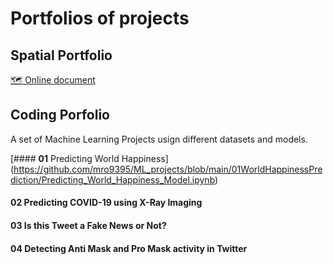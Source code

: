 # Portfolios of projects

## Spatial Portfolio
[🗺 Online document](https://indd.adobe.com/view/f78ff36f-f55e-4d2e-87bc-92d40f7406f5)

## Coding Porfolio
A set of Machine Learning Projects usign different datasets and models.

[#### **01** Predicting World Happiness] (https://github.com/mro9395/ML_projects/blob/main/01WorldHappinessPrediction/Predicting_World_Happiness_Model.ipynb)

#### **02** Predicting COVID-19 using X-Ray Imaging

#### **03** Is this Tweet a Fake News or Not?

#### **04** Detecting Anti Mask and Pro Mask activity in Twitter
